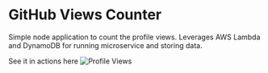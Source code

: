 # GitHub Views Counter

Simple node application to count the profile views. 
Leverages AWS Lambda and DynamoDB for running microservice and storing data.

See it in actions here
![Profile Views](https://guxte6x7nmrvjezwz7dr3bimne0cqchs.lambda-url.ap-south-1.on.aws/kshtj24)
